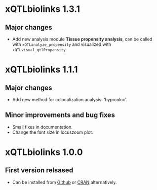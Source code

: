 # xQTLbiolinks 1.3.1

## Major changes

* Add new analysis module **Tissue propensity analysis**, can be called with `xQTLanalyze_propensity` and visualized with `xQTLvisual_qtlPropensity`

# xQTLbiolinks 1.1.1

## Major changes

* Add new method for colocalization analysis: 'hyprcoloc'.

## Minor improvements and bug fixes

* Small fixes in documentation.
* Change the font size in locuszoom plot.

# xQTLbiolinks 1.0.0

## First version relsased

* Can be installed from [Github](https://github.com/dingruofan/xQTLbiolinks) or [CRAN](https://CRAN.R-project.org/package=xQTLbiolinks) alternatively.

